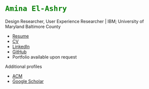 <h1 style="color: red"><code style="color : green">Amina El-Ashry</code></h1>
Design Researcher, User Experience Researcher | IBM; University of Maryland Baltimore County 

- [Resume](https://drive.google.com/file/d/1unvh3vx_jvgjUedMtX14WyfgxjBtvFOr/view?usp=sharing)  
- [CV](https://drive.google.com/file/d/1jaifXlix_RBo-H4c0Eq_DveXlEXUoz7z/view?usp=sharing)  
- [LinkedIn](https://www.linkedin.com/in/amina-el-ashry/)
- [GitHub](https://github.com/aminaelashry?tab=repositories)
- Portfolio available upon request  


Additional profiles 
- [ACM](https://dl.acm.org/profile/99659904727)
- [Google Scholar](https://scholar.google.com/citations?user=bg1tSYAAAAAJ&hl=en)

